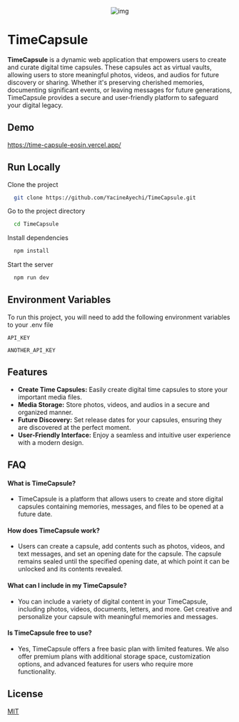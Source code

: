 <p align="center">
<img src="https://cdn.discordapp.com/attachments/1252581821049475162/1252581821204402196/logo-black.png?ex=6672bd3a&is=66716bba&hm=06e870534d448a2fe6c6d67828c3c8a3f65d2653564dfbe86473630c870c8109&" alt="img"/>
</p>

# TimeCapsule

**TimeCapsule** is a dynamic web application that empowers users to create and curate digital time capsules. These capsules act as virtual vaults, allowing users to store meaningful photos, videos, and audios for future discovery or sharing. Whether it's preserving cherished memories, documenting significant events, or leaving messages for future generations, TimeCapsule provides a secure and user-friendly platform to safeguard your digital legacy.

## Demo

https://time-capsule-eosin.vercel.app/

## Run Locally

Clone the project

```bash
  git clone https://github.com/YacineAyechi/TimeCapsule.git
```

Go to the project directory

```bash
  cd TimeCapsule
```

Install dependencies

```bash
  npm install
```

Start the server

```bash
  npm run dev
```

## Environment Variables

To run this project, you will need to add the following environment variables to your .env file

`API_KEY`

`ANOTHER_API_KEY`

## Features

- **Create Time Capsules:** Easily create digital time capsules to store your important media files.
- **Media Storage:** Store photos, videos, and audios in a secure and organized manner.
- **Future Discovery:** Set release dates for your capsules, ensuring they are discovered at the perfect moment.
- **User-Friendly Interface:** Enjoy a seamless and intuitive user experience with a modern design.

## FAQ

#### What is TimeCapsule?

- TimeCapsule is a platform that allows users to create and store digital capsules containing memories, messages, and files to be opened at a future date.

#### How does TimeCapsule work?

- Users can create a capsule, add contents such as photos, videos, and text messages, and set an opening date for the capsule. The capsule remains sealed until the specified opening date, at which point it can be unlocked and its contents revealed.

#### What can I include in my TimeCapsule?

- You can include a variety of digital content in your TimeCapsule, including photos, videos, documents, letters, and more. Get creative and personalize your capsule with meaningful memories and messages.

#### Is TimeCapsule free to use?

- Yes, TimeCapsule offers a free basic plan with limited features. We also offer premium plans with additional storage space, customization options, and advanced features for users who require more functionality.

## License

[MIT](https://choosealicense.com/licenses/mit/)
